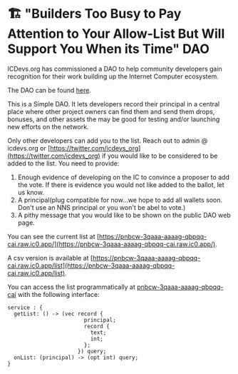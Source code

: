# 🏗 "Builders Too Busy to Pay Attention to Your Allow-List But Will Support You When its Time" DAO

ICDevs.org has commissioned a DAO to help community developers gain recognition for their work building up the Internet Computer ecosystem.

The DAO can be found [here](https://77i6o-oqaaa-aaaag-qbm6q-cai.ic0.app/axon/4).

This is a Simple DAO. It lets developers record their principal in a central place where other project owners can find them and send them drops, bonuses, and other assets the may be good for testing and/or launching new efforts on the network.

Only other developers can add you to the list.  Reach out to admin @ icdevs.org or [https://twitter.com/icdevs_org](https://twitter.com/icdevs_org) if you would like to be considered to be added to the list. You need to provide:

1. Enough evidence of developing on the IC to convince a proposer to add the vote. If there is evidence you would not like added to the ballot, let us know.
2. A principal(plug compatible for now...we hope to add all wallets soon.  Don't use an NNS principal or you won't be abel to vote.)
3. A pithy message that you would like to be shown on the public DAO web page.

You can see the current list at [https://pnbcw-3qaaa-aaaag-qbpqq-cai.raw.ic0.app/](https://pnbcw-3qaaa-aaaag-qbpqq-cai.raw.ic0.app/).

A csv version is available at [https://pnbcw-3qaaa-aaaag-qbpqq-cai.raw.ic0.app/list](https://pnbcw-3qaaa-aaaag-qbpqq-cai.raw.ic0.app/list).

You can access the list programmatically at [pnbcw-3qaaa-aaaag-qbpqq-cai](https://icscan.io/canister/pnbcw-3qaaa-aaaag-qbpqq-cai) with the following interface:

```
service : {
  getList: () -> (vec record {
                        principal;
                        record {
                          text;
                          int;
                        };
                      }) query;
  onList: (principal) -> (opt int) query;
}
```





